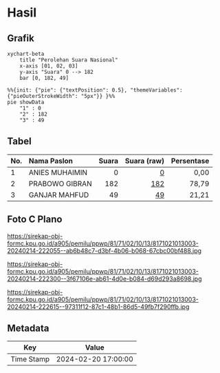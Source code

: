 # Hasil

## Grafik

```mermaid
xychart-beta
    title "Perolehan Suara Nasional"
    x-axis [01, 02, 03]
    y-axis "Suara" 0 --> 182
    bar [0, 182, 49]
```

```mermaid
%%{init: {"pie": {"textPosition": 0.5}, "themeVariables": {"pieOuterStrokeWidth": "5px"}} }%%
pie showData
    "1" : 0
    "2" : 182
    "3" : 49
```

## Tabel

| No. | Nama Paslon    | Suara | Suara (raw) | Persentase |
|:--- |:-------------- | -----:| -----------:| ----------:|
| 1   | ANIES MUHAIMIN | 0     | [0][p-1]    | 0,00       |
| 2   | PRABOWO GIBRAN | 182   | [182][p-2]  | 78,79      |
| 3   | GANJAR MAHFUD  | 49    | [49][p-3]   | 21,21      |


[p-1]: https://github.com/gigit-pemilu/pemilu-2024/blob/main/pilpres/hitung-suara/sub/81-maluku/sub/71-kota-ambon/sub/02-sirimau/sub/1013-karang-panjang/sub/003-tps/sub/paslon-1.txt
[p-2]: https://github.com/gigit-pemilu/pemilu-2024/blob/main/pilpres/hitung-suara/sub/81-maluku/sub/71-kota-ambon/sub/02-sirimau/sub/1013-karang-panjang/sub/003-tps/sub/paslon-2.txt
[p-3]: https://github.com/gigit-pemilu/pemilu-2024/blob/main/pilpres/hitung-suara/sub/81-maluku/sub/71-kota-ambon/sub/02-sirimau/sub/1013-karang-panjang/sub/003-tps/sub/paslon-3.txt

## Foto C Plano

https://sirekap-obj-formc.kpu.go.id/a905/pemilu/ppwp/81/71/02/10/13/8171021013003-20240214-222055--ab6b48c7-d3bf-4b06-b068-67cbc00bf488.jpg

https://sirekap-obj-formc.kpu.go.id/a905/pemilu/ppwp/81/71/02/10/13/8171021013003-20240214-222300--3f67106e-ab61-4d0e-b084-d69d293a8698.jpg

https://sirekap-obj-formc.kpu.go.id/a905/pemilu/ppwp/81/71/02/10/13/8171021013003-20240214-222615--97311f12-87c1-48b1-86d5-49fb7f290ffb.jpg


## Metadata

| Key        | Value               |
| ---------- | ------------------- |
| Time Stamp | 2024-02-20 17:00:00 |



